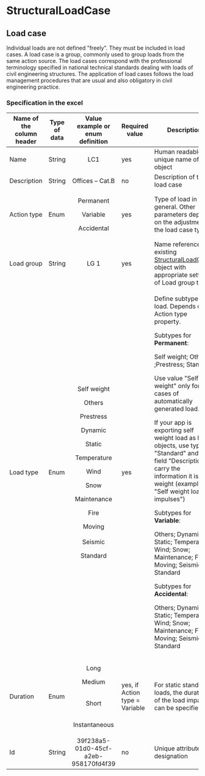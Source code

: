 # StructuralLoadCase

## Load case

Individual loads are not defined "freely". They must be included in load cases. A load case is a group, commonly used to group loads from the same action source. The load cases correspond with the professional terminology specified in national technical standards dealing with loads of civil engineering structures. The application of load cases follows the load management procedures that are usual and also obligatory in civil engineering practice.

### Specification in the excel

| Name of the column header | Type of data |                                                                                                    Value example or enum definition                                                                                                    | Required value                 | Description                                                                                                                                                                                                                                                                                                                                                                                                                                                                                                                                                                                                                                                                                                                                            |
| ------------------------- | ------------ | :------------------------------------------------------------------------------------------------------------------------------------------------------------------------------------------------------------------------------------: | ------------------------------ | ------------------------------------------------------------------------------------------------------------------------------------------------------------------------------------------------------------------------------------------------------------------------------------------------------------------------------------------------------------------------------------------------------------------------------------------------------------------------------------------------------------------------------------------------------------------------------------------------------------------------------------------------------------------------------------------------------------------------------------------------------ |
| Name                      | String       |                                                                                                                   LC1                                                                                                                  | yes                            | Human readable unique name of the object                                                                                                                                                                                                                                                                                                                                                                                                                                                                                                                                                                                                                                                                                                               |
| Description               | String       |                                                                                                             Offices – Cat.B                                                                                                            | no                             | Description of the load case                                                                                                                                                                                                                                                                                                                                                                                                                                                                                                                                                                                                                                                                                                                           |
| Action type               | Enum         |                                                                                        <p>Permanent<br></p><p>Variable<br></p><p>Accidental</p>                                                                                        | yes                            | Type of load in general. Other parameters depend on the adjustment of the load case type                                                                                                                                                                                                                                                                                                                                                                                                                                                                                                                                                                                                                                                               |
| Load group                | String       |                                                                                                                  LG 1                                                                                                                  | yes                            | Name reference to existing [StructuralLoadGroup](structuralloadgroup.md#load-group) object with appropriate settings of Load group type                                                                                                                                                                                                                                                                                                                                                                                                                                                                                                                                                                                                                |
| Load type                 | Enum         | <p>Self weight<br></p><p>Others<br></p><p>Prestress<br></p><p>Dynamic<br></p><p>Static<br></p><p>Temperature<br></p><p>Wind<br></p><p>Snow<br></p><p>Maintenance<br></p><p>Fire<br></p><p>Moving<br><br>Seismic<br></p><p>Standard</p> | yes                            | <p>Define subtype of load. Depends on Action type property.</p><p>Subtypes for <strong>Permanent</strong>:</p><p>Self weight; Others ;Prestress; Standard</p><p>Use value "Self weight" only for cases of automatically generated load.</p><p>If your app is exporting self weight load as load objects, use type "Standard" and use field "Description" to carry the information it is Self weight (example: "Self weight load impulses")</p><p>Subtypes for <strong>Variable</strong>:</p><p>Others; Dynamic; Static; Temperature; Wind; Snow; Maintenance; Fire; Moving; Seismic; Standard</p><p>Subtypes for <strong>Accidental</strong>:</p><p>Others; Dynamic; Static; Temperature; Wind; Snow; Maintenance; Fire; Moving; Seismic; Standard</p> |
| Duration                  | Enum         |                                                                                  <p>Long<br></p><p>Medium</p><p><br>Short</p><p><br>Instantaneous</p>                                                                                  | yes, if Action type = Variable | For static standard loads, the duration of the load impact can be specified                                                                                                                                                                                                                                                                                                                                                                                                                                                                                                                                                                                                                                                                            |
| Id                        | String       |                                                                                                  39f238a5-01d0-45cf-a2eb-958170fd4f39                                                                                                  | no                             | Unique attribute designation                                                                                                                                                                                                                                                                                                                                                                                                                                                                                                                                                                                                                                                                                                                           |
